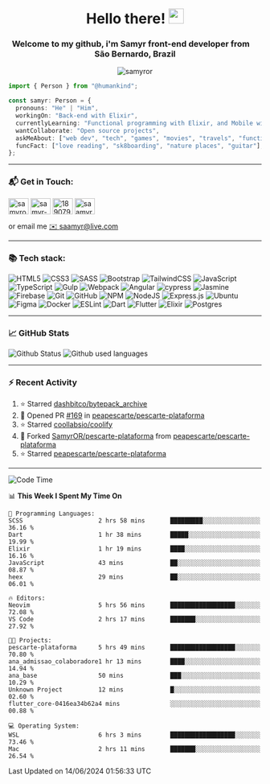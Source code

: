 <h1 align="center">Hello there! <img src="https://raw.githubusercontent.com/iampavangandhi/iampavangandhi/master/gifs/Hi.gif" width="30px"></h1>
<h3 align="center">Welcome to my github, i'm Samyr front-end developer from  <img src="https://cdn-icons-png.flaticon.com/512/197/197386.png" width="13"/>  <b>São Bernardo, Brazil</b></h3>

<p align="center"> <img src="https://komarev.com/ghpvc/?username=samyror&label=Profile%20views&color=0e75b6&style=flat" alt="samyror" /> </p>

```typescript
import { Person } from "@humankind";

const samyr: Person = {
  pronouns: "He" | "Him",
  workingOn: "Back-end with Elixir",
  currentlyLearning: "Functional programming with Elixir, and Mobile with Flutter",
  wantCollaborate: "Open source projects",
  askMeAbout: ["web dev", "tech", "games", "movies", "travels", "functional programming", "mobile"],
  funcFact: ["love reading", "sk8boarding", "nature places", "guitar"],
};
```

---

### 📬 Get in Touch:

<p align="left">
<a href="https://codepen.io/samyror" target="blank"><img align="center" src="https://cdn.jsdelivr.net/gh/devicons/devicon/icons/codepen/codepen-plain.svg" alt="samyror" height="32" width="40" /></a>
<a href="https://linkedin.com/in/samyr-ribeiro-82a720145" target="blank"><img align="center" src="https://cdn.jsdelivr.net/gh/devicons/devicon/icons/linkedin/linkedin-plain.svg" alt="samyr-ribeiro-82a720145" height="32" width="40" /></a>
<a href="https://pt.stackoverflow.com/users/189079" target="blank"><img align="center"  src="https://cdn.jsdelivr.net/npm/simple-icons@v5/icons/stackoverflow.svg" alt="189079" height="32" width="40" /></a>
<a href="https://www.hackerrank.com/saamyr" target="blank"><img align="center" src="https://cdn.jsdelivr.net/npm/simple-icons@v5/icons/hackerrank.svg" alt="saamyr" height="32" width="40" /></a>
</p>

or email me [✉️ saamyr@live.com](mailto:saamyr@live.com)

---

### 📚 Tech stack:

![HTML5](https://img.shields.io/badge/html5-%23E34F26.svg?style=for-the-badge&logo=html5&logoColor=white)
![CSS3](https://img.shields.io/badge/css3-%231572B6.svg?style=for-the-badge&logo=css3&logoColor=white)
![SASS](https://img.shields.io/badge/SASS-hotpink.svg?style=for-the-badge&logo=SASS&logoColor=white)
![Bootstrap](https://img.shields.io/badge/bootstrap-%23563D7C.svg?style=for-the-badge&logo=bootstrap&logoColor=white)
![TailwindCSS](https://img.shields.io/badge/tailwindcss-%2338B2AC.svg?style=for-the-badge&logo=tailwind-css&logoColor=white)
![JavaScript](https://img.shields.io/badge/javascript-%23323330.svg?style=for-the-badge&logo=javascript&logoColor=%23F7DF1E)
![TypeScript](https://img.shields.io/badge/typescript-%23007ACC.svg?style=for-the-badge&logo=typescript&logoColor=white)
![Gulp](https://img.shields.io/badge/GULP-%23CF4647.svg?style=for-the-badge&logo=gulp&logoColor=white)
![Webpack](https://img.shields.io/badge/webpack-%238DD6F9.svg?style=for-the-badge&logo=webpack&logoColor=black)
![Angular](https://img.shields.io/badge/angular-%23DD0031.svg?style=for-the-badge&logo=angular&logoColor=white)
![cypress](https://img.shields.io/badge/-cypress-%23E5E5E5?style=for-the-badge&logo=cypress&logoColor=058a5e)
![Jasmine](https://img.shields.io/badge/-Jasmine-%238A4182?style=for-the-badge&logo=Jasmine&logoColor=white)
![Firebase](https://img.shields.io/badge/firebase-%23039BE5.svg?style=for-the-badge&logo=firebase)
![Git](https://img.shields.io/badge/git-%23F05033.svg?style=for-the-badge&logo=git&logoColor=white)
![GitHub](https://img.shields.io/badge/github-%23121011.svg?style=for-the-badge&logo=github&logoColor=white)
![NPM](https://img.shields.io/badge/NPM-%23000000.svg?style=for-the-badge&logo=npm&logoColor=white)
![NodeJS](https://img.shields.io/badge/node.js-6DA55F?style=for-the-badge&logo=node.js&logoColor=white)
![Express.js](https://img.shields.io/badge/express.js-%23404d59.svg?style=for-the-badge&logo=express&logoColor=%2361DAFB)
![Ubuntu](https://img.shields.io/badge/Ubuntu-E95420?style=for-the-badge&logo=ubuntu&logoColor=white)
![Figma](https://img.shields.io/badge/figma-%23F24E1E.svg?style=for-the-badge&logo=figma&logoColor=white)
![Docker](https://img.shields.io/badge/docker-%230db7ed.svg?style=for-the-badge&logo=docker&logoColor=white)
![ESLint](https://img.shields.io/badge/ESLint-4B3263?style=for-the-badge&logo=eslint&logoColor=white)
![Dart](https://img.shields.io/badge/dart-%230175C2.svg?style=for-the-badge&logo=dart&logoColor=white)
![Flutter](https://img.shields.io/badge/Flutter-%2302569B.svg?style=for-the-badge&logo=Flutter&logoColor=white)
![Elixir](https://img.shields.io/badge/elixir-%234B275F.svg?style=for-the-badge&logo=elixir&logoColor=white)
![Postgres](https://img.shields.io/badge/postgres-%23316192.svg?style=for-the-badge&logo=postgresql&logoColor=white)

---

### 📈 GitHub Stats

![Github Status](https://github-readme-stats.vercel.app/api?username=SamyrOR&show_icons=true&bg_color=FFF&title_color=b80f0a&text_color=000&icon_color=b80f0a&border_color=a9a9a9&line_height=20)
![Github used languages](https://github-readme-stats.vercel.app/api/top-langs?username=samyror&show_icons=true&locale=en&layout=compact&bg_color=FFF&title_color=b80f0a&text_color=000&icon_color=b80f0a&border_color=a9a9a9)

---

### ⚡ Recent Activity

<!--RECENT_ACTIVITY:start-->
1. ⭐ Starred [dashbitco/bytepack_archive](https://github.com/dashbitco/bytepack_archive)
2. 💪 Opened PR [#169](https://github.com/peapescarte/pescarte-plataforma/pull/169) in [peapescarte/pescarte-plataforma](https://github.com/peapescarte/pescarte-plataforma)
3. ⭐ Starred [coollabsio/coolify](https://github.com/coollabsio/coolify)
4. 🔱 Forked [SamyrOR/pescarte-plataforma](https://github.com/SamyrOR/pescarte-plataforma) from [peapescarte/pescarte-plataforma](https://github.com/peapescarte/pescarte-plataforma)
5. ⭐ Starred [peapescarte/pescarte-plataforma](https://github.com/peapescarte/pescarte-plataforma)
<!--RECENT_ACTIVITY:end-->

---

<!--START_SECTION:waka-->
![Code Time](http://img.shields.io/badge/Code%20Time-2%2C205%20hrs%2056%20mins-blue)

📊 **This Week I Spent My Time On** 

```text
💬 Programming Languages: 
SCSS                     2 hrs 58 mins       █████████░░░░░░░░░░░░░░░░   36.16 % 
Dart                     1 hr 38 mins        █████░░░░░░░░░░░░░░░░░░░░   19.99 % 
Elixir                   1 hr 19 mins        ████░░░░░░░░░░░░░░░░░░░░░   16.16 % 
JavaScript               43 mins             ██░░░░░░░░░░░░░░░░░░░░░░░   08.87 % 
heex                     29 mins             ██░░░░░░░░░░░░░░░░░░░░░░░   06.01 % 

🔥 Editors: 
Neovim                   5 hrs 56 mins       ██████████████████░░░░░░░   72.08 % 
VS Code                  2 hrs 17 mins       ███████░░░░░░░░░░░░░░░░░░   27.92 % 

🐱‍💻 Projects: 
pescarte-plataforma      5 hrs 49 mins       ██████████████████░░░░░░░   70.80 % 
ana_admissao_colaboradore1 hr 13 mins        ████░░░░░░░░░░░░░░░░░░░░░   14.94 % 
ana_base                 50 mins             ███░░░░░░░░░░░░░░░░░░░░░░   10.29 % 
Unknown Project          12 mins             █░░░░░░░░░░░░░░░░░░░░░░░░   02.60 % 
flutter_core-0416ea34b62a4 mins              ░░░░░░░░░░░░░░░░░░░░░░░░░   00.88 % 

💻 Operating System: 
WSL                      6 hrs 3 mins        ██████████████████░░░░░░░   73.46 % 
Mac                      2 hrs 11 mins       ███████░░░░░░░░░░░░░░░░░░   26.54 % 
```


 Last Updated on 14/06/2024 01:56:33 UTC
<!--END_SECTION:waka-->
